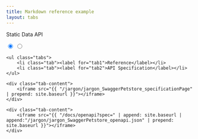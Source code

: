 ```yaml
---
title: Markdown reference example
layout: tabs 
---
```

<div class="productHead">
    <p>Static Data API</p>
</div>
<div class="tabbed">
    <input type="radio" id="tab1" name="css-tabs" checked>
    <input type="radio" id="tab2" name="css-tabs">
    
    <ul class="tabs">
        <li class="tab"><label for="tab1">Reference</label></li>
        <li class="tab"><label for="tab2">API Specification</label></li>
    </ul>
    
    <div class="tab-content">
        <iframe src="{{ "/jargon/jargon_SwaggerPetstore_specificationPage" | prepend: site.baseurl }}"></iframe>
    </div>
    
    <div class="tab-content">
        <iframe src="{{ "/docs/openapi?spec=" | append: site.baseurl | append:"/jargon/jargon_SwaggerPetstore_openapi.json" | prepend: site.baseurl }}"></iframe>
    </div>
    
</div>
